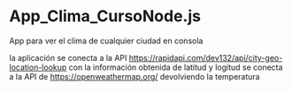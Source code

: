 # App_Clima_CursoNode.js
App para ver el clima de cualquier ciudad en consola

la aplicación se conecta a la API https://rapidapi.com/dev132/api/city-geo-location-lookup
con la información obtenida de latitud y logitud se conecta a la API de https://openweathermap.org/
devolviendo la temperatura
